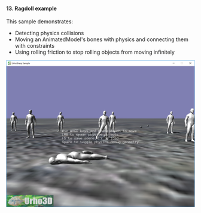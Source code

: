 #### 13. Ragdoll example

This sample demonstrates:
- Detecting physics collisions
- Moving an AnimatedModel's bones with physics and connecting them with constraints
- Using rolling friction to stop rolling objects from moving infinitely

![Screenshot](Screenshot.png)
